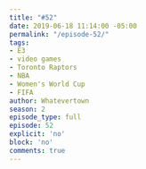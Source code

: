 ```yaml
---
title: "#52"
date: 2019-06-18 11:14:00 -05:00
permalink: "/episode-52/"
tags:
- E3
- video games
- Toronto Raptors
- NBA
- Women's World Cup
- FIFA
author: Whatevertown
season: 2
episode_type: full
episode: 52
explicit: 'no'
block: 'no'
comments: true
---
```


